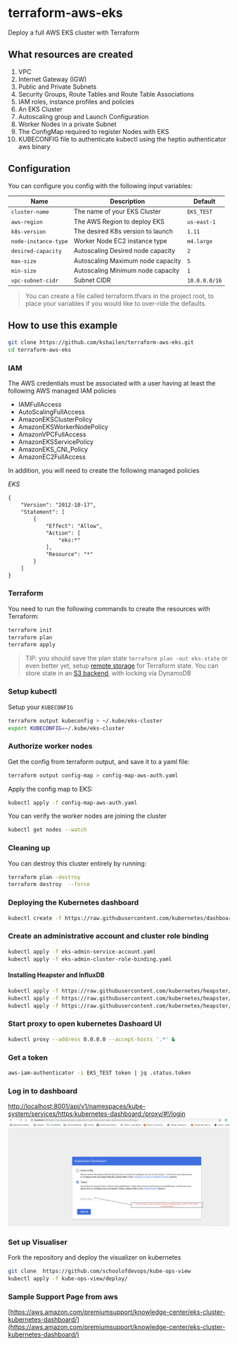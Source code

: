 # terraform-aws-eks

Deploy a full AWS EKS cluster with Terraform

## What resources are created

1. VPC
2. Internet Gateway (IGW)
3. Public and Private Subnets
4. Security Groups, Route Tables and Route Table Associations
5. IAM roles, instance profiles and policies
6. An EKS Cluster
7. Autoscaling group and Launch Configuration
8. Worker Nodes in a private Subnet
9. The ConfigMap required to register Nodes with EKS
10. KUBECONFIG file to authenticate kubectl using the heptio authenticator aws binary

## Configuration

You can configure you config with the following input variables:

| Name                 | Description                       | Default       |
|----------------------|-----------------------------------|---------------|
| `cluster-name`       | The name of your EKS Cluster      | `EKS_TEST`  |
| `aws-region`         | The AWS Region to deploy EKS      | `us-east-1`   |
| `k8s-version`        | The desired K8s version to launch | `1.11`        |
| `node-instance-type` | Worker Node EC2 instance type     | `m4.large`    |
| `desired-capacity`   | Autoscaling Desired node capacity | `2`           |
| `max-size`           | Autoscaling Maximum node capacity | `5`           |
| `min-size`           | Autoscaling Minimum node capacity | `1`           |
| `vpc-subnet-cidr`    | Subnet CIDR                       | `10.0.0.0/16` |

> You can create a file called terraform.tfvars in the project root, to place your variables if you would like to over-ride the defaults.

## How to use this example

```bash
git clone https://github.com/kshailen/terraform-aws-eks.git
cd terraform-aws-eks
```
### IAM

The AWS credentials must be associated with a user having at least the following AWS managed IAM policies

* IAMFullAccess
* AutoScalingFullAccess
* AmazonEKSClusterPolicy
* AmazonEKSWorkerNodePolicy
* AmazonVPCFullAccess
* AmazonEKSServicePolicy
* AmazonEKS_CNI_Policy
* AmazonEC2FullAccess

In addition, you will need to create the following managed policies

*EKS*

```
{
    "Version": "2012-10-17",
    "Statement": [
        {
            "Effect": "Allow",
            "Action": [
                "eks:*"
            ],
            "Resource": "*"
        }
    ]
}
```

### Terraform

You need to run the following commands to create the resources with Terraform:

```bash
terraform init
terraform plan
terraform apply
```

> TIP: you should save the plan state `terraform plan -out eks-state` or even better yet, setup [remote storage](https://www.terraform.io/docs/state/remote.html) for Terraform state. You can store state in an [S3 backend](https://www.terraform.io/docs/backends/types/s3.html), with locking via DynamoDB

### Setup kubectl

Setup your `KUBECONFIG`

```bash
terraform output kubeconfig > ~/.kube/eks-cluster
export KUBECONFIG=~/.kube/eks-cluster
```

### Authorize worker nodes

Get the config from terraform output, and save it to a yaml file:

```bash
terraform output config-map > config-map-aws-auth.yaml
```

Apply the config map to EKS:

```bash
kubectl apply -f config-map-aws-auth.yaml
```

You can verify the worker nodes are joining the cluster

```bash
kubectl get nodes --watch
```

### Cleaning up

You can destroy this cluster entirely by running:

```bash
terraform plan -destroy
terraform destroy  --force
```

### Deploying the Kubernetes dashboard
``` bash
kubectl create -f https://raw.githubusercontent.com/kubernetes/dashboard/master/aio/deploy/recommended/kubernetes-dashboard.yaml
```
### Create an administrative account and cluster role binding
```bash
kubectl apply -f eks-admin-service-account.yaml
kubectl apply -f eks-admin-cluster-role-binding.yaml
```

#### Installing Heapster and InfluxDB
```bash
kubectl apply -f https://raw.githubusercontent.com/kubernetes/heapster/master/deploy/kube-config/influxdb/heapster.yaml
kubectl apply -f https://raw.githubusercontent.com/kubernetes/heapster/master/deploy/kube-config/influxdb/influxdb.yaml
kubectl apply -f https://raw.githubusercontent.com/kubernetes/heapster/master/deploy/kube-config/rbac/heapster-rbac.yaml
```

### Start proxy to open kubernetes Dashoard UI
```bash
kubectl proxy --address 0.0.0.0 --accept-hosts '.*' &
```
### Get a token
```bash
aws-iam-authenticator -i EKS_TEST token | jq .status.token
```
### Log in to dashboard 
[http://localhost:8001/api/v1/namespaces/kube-system/services/https:kubernetes-dashboard:/proxy/#!/login ](http://localhost:8001/api/v1/namespaces/kube-system/services/https:kubernetes-dashboard:/proxy/#!/login ) 
![login screen](https://github.com/kshailen/terraform-aws-eks/blob/master/loginscreen.png "Dashbboard Login screen")

### Set up Visualiser
Fork the repository and deploy the visualizer on kubernetes
```bash 
git clone  https://github.com/schoolofdevops/kube-ops-view
kubectl apply -f kube-ops-view/deploy/
```



### Sample Support Page from aws
[https://aws.amazon.com/premiumsupport/knowledge-center/eks-cluster-kubernetes-dashboard/](https://aws.amazon.com/premiumsupport/knowledge-center/eks-cluster-kubernetes-dashboard/)


